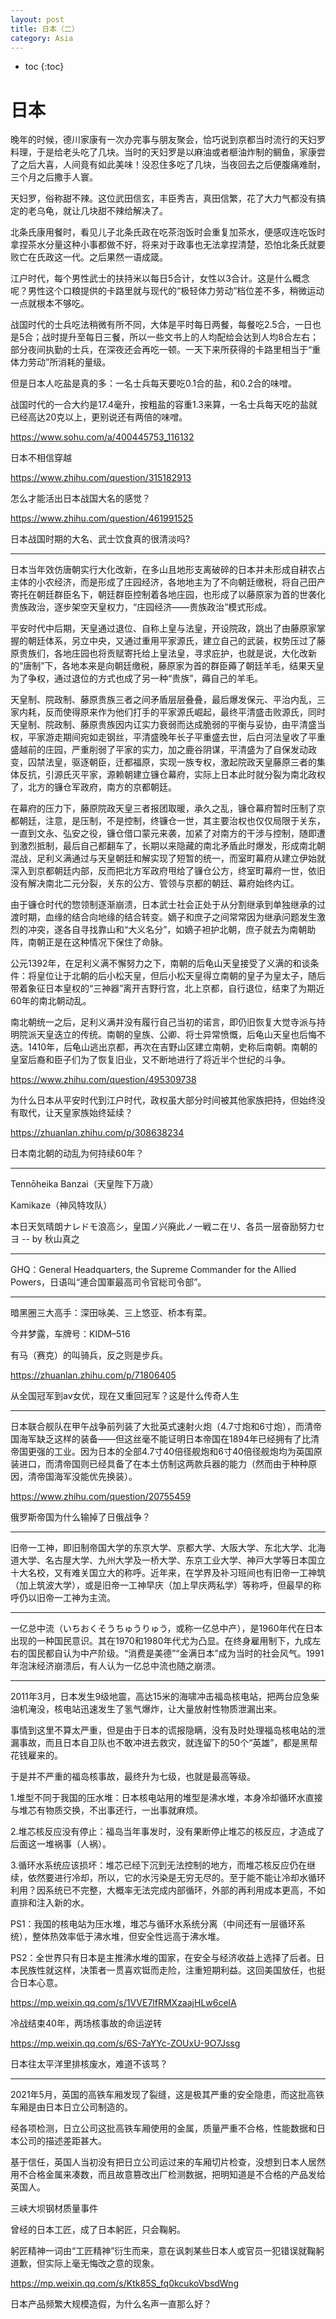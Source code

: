 ```yaml
---
layout: post
title: 日本（二）
category: Asia 
---
```


* toc
{:toc}

# 日本

晚年的时候，德川家康有一次办完事与朋友聚会，恰巧说到京都当时流行的天妇罗料理，于是给老头吃了几块。当时的天妇罗是以麻油或者榧油炸制的鲷鱼，家康尝了之后大喜，人间竟有如此美味！没忍住多吃了几块，当夜回去之后便腹痛难耐，三个月之后撒手人寰。

天妇罗，俗称甜不辣。这位武田信玄，丰臣秀吉，真田信繁，花了大力气都没有搞定的老乌龟，就让几块甜不辣给解决了。

北条氏康用餐时，看见儿子北条氏政在吃茶泡饭时会重复加茶水，便感叹连吃饭时拿捏茶水分量这种小事都做不好，将来对于政事也无法拿捏清楚，恐怕北条氏就要败亡在氏政这一代。之后果然一语成箴。

江户时代，每个男性武士的扶持米以每日5合计，女性以3合计。这是什么概念呢？男性这个口粮提供的卡路里就与现代的“极轻体力劳动”档位差不多，稍微运动一点就根本不够吃。

战国时代的士兵吃法稍微有所不同，大体是平时每日两餐，每餐吃2.5合，一日也是5合；战时提升至每日三餐，所以一些文书上的人均配给会达到人均8合左右；部分夜间执勤的士兵，在深夜还会再吃一顿。一天下来所获得的卡路里相当于“重体力劳动”所消耗的量级。

但是日本人吃盐是真的多：一名士兵每天要吃0.1合的盐，和0.2合的味噌。

战国时代的一合大约是17.4毫升，按粗盐的容重1.3来算，一名士兵每天吃的盐就已经高达20克以上，更别说还有两倍的味噌。

https://www.sohu.com/a/400445753_116132

日本不相信穿越

https://www.zhihu.com/question/315182913

怎么才能活出日本战国大名的感觉？

https://www.zhihu.com/question/461991525

日本战国时期的大名、武士饮食真的很清淡吗?

---

日本当年效仿唐朝实行大化改新，在多山且地形支离破碎的日本并未形成自耕农占主体的小农经济，而是形成了庄园经济，各地地主为了不向朝廷缴税，将自己田产寄托在朝廷群臣名下，朝廷群臣控制着各地庄园，也形成了以藤原家为首的世袭化贵族政治，逐步架空天皇权力，“庄园经济——贵族政治”模式形成。

平安时代中后期，天皇通过退位、自称上皇与法皇，开设院政，跳出了由藤原家掌握的朝廷体系，另立中央，又通过重用平家源氏，建立自己的武装，权势压过了藤原贵族们，各地庄园也将贡赋寄托给上皇法皇，寻求庇护，也就是说，大化改新的“唐制”下，各地本来是向朝廷缴税，藤原家为首的群臣薅了朝廷羊毛，结果天皇为了争权，通过退位的方式也成了另一种“贵族”，薅自己的羊毛。

天皇制、院政制、藤原贵族三者之间矛盾层层叠叠，最后爆发保元、平治内乱，三家内耗，反而使得原来作为他们打手的平家源氏崛起，最终平清盛击败源氏，同时天皇制、院政制、藤原贵族因内讧实力衰弱而达成脆弱的平衡与妥协，由平清盛当权，平家游走期间宛如走钢丝，平清盛晚年长子平重盛去世，后白河法皇收了平重盛越前的庄园，严重削弱了平家的实力，加之鹿谷阴谋，平清盛为了自保发动政变，囚禁法皇，驱逐朝臣，迁都福原，实现一族专权，激起院政天皇藤原三者的集体反抗，引源氏灭平家，源赖朝建立镰仓幕府，实际上日本此时就分裂为南北政权了，北方的镰仓军政府，南方的京都朝廷。

在幕府的压力下，藤原院政天皇三者报团取暖，承久之乱，镰仓幕府暂时压制了京都朝廷，注意，是压制，不是控制，终镰仓一世，其主要治权也仅仅局限于关东，一直到文永、弘安之役，镰仓借口蒙元来袭，加紧了对南方的干涉与控制，随即遭到激烈抵制，最后自己都翻车了，长期以来隐藏的南北矛盾此时爆发，形成南北朝混战，足利义满通过与天皇朝廷和解实现了短暂的统一，而室町幕府从建立伊始就深入到京都朝廷内部，反而把北方军政府甩给了镰仓公方，终室町幕府一世，依旧没有解决南北二元分裂，关东的公方、管领与京都的朝廷、幕府始终内讧。

由于镰仓时代的惣领制逐渐崩溃，日本武士社会正处于从分割继承到单独继承的过渡时期，血缘的结合向地缘的结合转变。嫡子和庶子之间常常因为继承问题发生激烈的冲突，遂各自寻找靠山和“大义名分”，如嫡子袒护北朝，庶子就去为南朝助阵，南朝正是在这种情况下保住了命脉。

公元1392年，在足利义满不懈努力之下，南朝的后龟山天皇接受了义满的和谈条件：将皇位让于北朝的后小松天皇，但后小松天皇得立南朝的皇子为皇太子，随后带着象征日本皇权的“三神器”离开吉野行宫，北上京都，自行退位，结束了为期近60年的南北朝动乱。

南北朝统一之后，足利义满并没有履行自己当初的诺言，即仍旧恢复大觉寺派与持明院派天皇迭立的传统。南朝的皇族、公卿、将士异常愤慨，后龟山天皇也后悔不迭。1410年，后龟山逃出京都，再次在吉野山区建立南朝，史称后南朝。南朝的皇室后裔和臣子们为了恢复旧业，又不断地进行了将近半个世纪的斗争。

https://www.zhihu.com/question/495309738

为什么日本从平安时代到江户时代，政权虽大部分时间被其他家族把持，但始终没有取代，让天皇家族始终延续？

https://zhuanlan.zhihu.com/p/308638234

日本南北朝的动乱为何持续60年？

---

Tennōheika Banzai（天皇陛下万歳）

Kamikaze（神风特攻队）

本日天気晴朗ナレドモ浪高シ，皇国ノ兴廃此ノ一戦ニ在リ、各员一层奋励努力セヨ -- by 秋山真之

---

GHQ：General Headquarters, the Supreme Commander for the Allied Powers，日语叫“連合国軍最高司令官総司令部”。

---

暗黑圈三大高手：深田咏美、三上悠亚、桥本有菜。

今井梦露，车牌号：KIDM–516

有马（赛克）的叫骑兵，反之则是步兵。

https://zhuanlan.zhihu.com/p/71806405

从全国冠军到av女优，现在又重回冠军？这是什么传奇人生

---

日本联合舰队在甲午战争前列装了大批英式速射火炮（4.7寸炮和6寸炮），而清帝国海军缺乏这样的装备——但这丝毫不能证明日本帝国在1894年已经拥有了比清帝国更强的工业。因为日本的全部4.7寸40倍径舰炮和6寸40倍径舰炮均为英国原装进口，而清帝国则已经具备了在本土仿制这两款兵器的能力（然而由于种种原因，清帝国海军没能优先换装）。

https://www.zhihu.com/question/20755459

俄罗斯帝国为什么输掉了日俄战争？

---

旧帝一工神，即旧制帝国大学的东京大学、京都大学、大阪大学、东北大学、北海道大学、名古屋大学、九州大学及一桥大学、东京工业大学、神戸大学等日本国立十大名校，又有难关国立大的称呼。近年来，在学界及补习班间也有旧帝一工神筑（加上筑波大学），或是旧帝一工神早庆（加上早庆两私学）等称呼，但最早的称呼仍以旧帝一工神为主流。

---

一亿总中流（いちおくそうちゅうりゅう，或称一亿总中产），是1960年代在日本出现的一种国民意识。其在1970和1980年代尤为凸显。在终身雇用制下，九成左右的国民都自认为中产阶级。“消费是美德”“金满日本”成为当时的社会风气。1991年泡沫经济崩溃后，有人认为一亿总中流也随之崩溃。

---

2011年3月，日本发生9级地震，高达15米的海啸冲击福岛核电站，把两台应急柴油机淹没，核电站迅速发生了氢气爆炸，让大量放射性物质泄漏出来。

事情到这里不算太严重，但是由于日本的谎报隐瞒，没有及时处理福岛核电站的泄漏事故，而且日本自卫队也不敢冲进去救灾，就连留下的50个“英雄”，都是黑帮花钱雇来的。

于是并不严重的福岛核事故，最终升为七级，也就是最高等级。

1.堆型不同于我国的压水堆：日本核电站用的堆型是沸水堆，本身冷却循环水直接与堆芯有物质交换，不出事还行，一出事就麻烦。

2.堆芯核反应没有停止：福岛当年事发时，没有果断停止堆芯的核反应，才造成了后面这一堆祸事（人祸）。

3.循环水系统应该损坏：堆芯已经下沉到无法控制的地方，而堆芯核反应仍在继续，依然要进行冷却，所以，它的水污染是无穷无尽的。至于能不能让冷却水循环利用？因系统已不完整，大概率无法完成内部循环，外部的再利用成本更高，不如直排和注入新的水。

PS1：我国的核电站为压水堆，堆芯与循环水系统分离（中间还有一层循环系统），整体热效率低于沸水堆，但安全性远高于沸水堆。

PS2：全世界只有日本是主推沸水堆的国家，在安全与经济收益上选择了后者。日本民族性就这样，决策者一贯喜欢铤而走险，注重短期利益。这回美国放任，也挺合日本心意。

https://mp.weixin.qq.com/s/1VVE7lfRMXzaajHLw6celA

冷战结束40年，两场核事故的命运逆转

https://mp.weixin.qq.com/s/6S-7aYYc-ZOUxU-9O7Jssg

日本往太平洋里排核废水，难道不该骂？

---

2021年5月，英国的高铁车厢发现了裂缝，这是极其严重的安全隐患，而这批高铁车厢是由日本日立公司制造的。

经各项检测，日立公司这批高铁车厢使用的金属，质量严重不合格，性能数据和日本公司的描述差距甚大。

基于信任，英国人当初没有把日立公司运过来的车厢切片检查，没想到日本人居然用不合格金属来凑数，而且故意篡改出厂检测数据，把明知道是不合格的产品发给英国人。

三峡大坝钢材质量事件

曾经的日本工匠，成了日本躬匠，只会鞠躬。

躬匠精神一词由“工匠精神”衍生而来，意在讽刺某些日本人或官员一犯错误就鞠躬道歉，但实际上毫无悔改之意的现象。 

https://mp.weixin.qq.com/s/Ktk85S_fq0kcukoVbsdWng

日本产品频繁大规模造假，为什么名声一直那么好？
